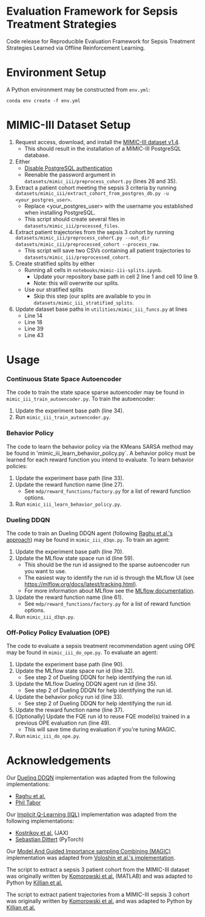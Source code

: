 # Evaluation Framework for Sepsis Treatment Strategies
Code release for Reproducible Evaluation Framework for Sepsis Treatment Strategies Learned via Offline Reinforcement Learning.

# Environment Setup
A Python environment may be constructed from `env.yml`:
```
conda env create -f env.yml
```

# MIMIC-III Dataset Setup
1. Request access, download, and install the [MIMIC-III dataset v1.4](https://physionet.org/content/mimiciii/1.4/). 
    * This should result in the installation of a MIMIC-III PostgreSQL database.
2. Either
    * [Disable PostgreSQL authentication](https://dba.stackexchange.com/questions/83164/postgresql-remove-password-requirement-for-user-postgres)
    * Reenable the password argument in `datasets/mimic_iii/preprocess_cohort.py` (lines 26 and 35).
3. Extract a patient cohort meeting the sepsis 3 criteria by running `datasets/mimic_iii/extract_cohort_from_postgres_db.py -u <your_postgres_user>`.
    * Replace <your_postgres_user> with the username you established when installing PostgreSQL.
    * This script should create several files in `datasets/mimic_iii/processed_files`.
4. Extract patient trajectories from the sepsis 3 cohort by running `datasets/mimic_iii/preprocess_cohort.py --out_dir datasets/mimic_iii/preprocessed_cohort --process_raw`.
    * This script will save two CSVs containing all patient trajectories to `datasets/mimic_iii/preprocessed_cohort`.
5. Create stratified splits by either
    * Running all cells in `notebooks/mimic-iii-splits.ipynb`.
        * Update your repository base path in cell 2 line 1 and cell 10 line 9.
        * Note: this will overwrite our splits.
    * Use our stratified splits
        * Skip this step (our splits are available to you in `datasets/mimic_iii_stratified_splits`.
6. Update dataset base paths in `utilities/mimic_iii_funcs.py` at lines
    * Line 14
    * Line 18
    * Line 39
    * Line 43

# Usage
### Continuous State Space Autoencoder
The code to train the state space sparse autoencoder may be found in `mimic_iii_train_autoencoder.py`.
To train the autoencoder:
1. Update the experiment base path (line 34).
2. Run `mimic_iii_train_autoencoder.py`.

### Behavior Policy
The code to learn the behavior policy via the KMeans SARSA method may be found in 'mimic_iii_learn_behavior_policy.py`. A behavior policy must be learned for each reward function you intend to evaluate. To learn behavior policies:
1. Update the experiment base path (line 33).
2. Update the reward function name (line 27).
    * See `mdp/reward_functions/factory.py` for a list of reward function options.
3. Run `mimic_iii_learn_behavior_policy.py`.

### Dueling DDQN
The code to train an Dueling DDQN agent (following [Raghu et al.'s approach](https://arxiv.org/abs/1705.08422)) may be found in `mimic_iii_d3qn.py`. To train an agent:
1. Update the experiment base path (line 70).
2. Update the MLflow state space run id (line 59).
    * This should be the run id assigned to the sparse autoencoder run you want to use.
    * The easiest way to identify the run id is through the MLflow UI (see https://mlflow.org/docs/latest/tracking.html).
    * For more information about MLflow see the [MLflow documentation](https://mlflow.org/docs/latest/introduction/index.html#).
3. Update the reward function name (line 61).
    * See `mdp/reward_functions/factory.py` for a list of reward function options.
4. Run `mimic_iii_d3qn.py`.

### Off-Policy Policy Evaluation (OPE)
The code to evaluate a sepsis treatment recommendation agent using OPE may be found in `mimic_iii_do_ope.py`. To evaluate an agent:
1. Update the experiment base path (line 90).
2. Update the MLflow state space run id (line 32).
    * See step 2 of Dueling DDQN for help identifying the run id.
4. Update the MLflow Dueling DDQN agent run id (line 35).
    * See step 2 of Dueling DDQN for help identifying the run id.
5. Update the behavior policy run id (line 33).
    * See step 2 of Dueling DDQN for help identifying the run id.
6. Update the reward function name (line 37).
7. [Optionally] Update the FQE run id to reuse FQE model(s) trained in a previous OPE evaluation run (line 49).
    * This will save time during evaluation if you're tuning MAGIC.
8. Run `mimic_iii_do_ope.py`.


# Acknowledgements
Our [Dueling DDQN](https://arxiv.org/abs/1705.08422) implementation was adapted from the following implementations:
- [Raghu et al.](https://github.com/aniruddhraghu/sepsisrl/blob/master/continuous/q_network.ipynb)
- [Phil Tabor](https://github.com/philtabor/Deep-Q-Learning-Paper-To-Code/blob/master/DuelingDDQN/dueling_ddqn_agent.py)

Our [Implicit Q-Learning (IQL)](https://arxiv.org/abs/2110.06169) implementation was adapted from the following implementations:
- [Kostrikov et al.](https://github.com/ikostrikov/implicit_q_learning/blob/master/learner.py) (JAX)
- [Sebastian Dittert](https://github.com/BY571/Implicit-Q-Learning/blob/main/agent.py) (PyTorch)

Our [Model And Guided Importance sampling Combining (MAGIC)](https://arxiv.org/abs/1604.00923) implementation was adapted from [Voloshin et al.'s implementation](https://github.com/clvoloshin/COBS/blob/master/ope/algos/magic.py).

The script to extract a sepsis 3 patient cohort from the MIMIC-III dataset was originally written by [Komorowski et al.](https://github.com/matthieukomorowski/AI_Clinician) (MATLAB) and was adapted to Python by [Killian et al.](https://github.com/microsoft/mimic_sepsis/blob/main/preprocess.py)

The script to extract patient trajectories from a MIMIC-III sepsis 3 cohort was originally written by [Komorowski et al.](https://github.com/matthieukomorowski/AI_Clinician/blob/master/AIClinician_sepsis3_def_160219.m) and was adapted to Python by [Killian et al.](https://github.com/acneyouth1996/RL-for-sepsis-continuous/blob/yong_v0/scripts/sepsis_cohort.py)
